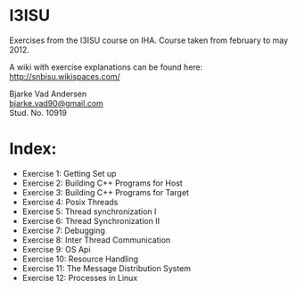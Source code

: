 I3ISU
=====

Exercises from the I3ISU course on IHA.
Course taken from february to may 2012.

A wiki with exercise explanations can be found here:
http://snbisu.wikispaces.com/

Bjarke Vad Andersen  
<bjarke.vad90@gmail.com>  
Stud. No. 10919

Index:
====

* Exercise  1: Getting Set up
* Exercise  2: Building C++ Programs for Host
* Exercise  3: Building C++ Programs for Target
* Exercise  4: Posix Threads
* Exercise  5: Thread synchronization I
* Exercise  6: Thread Synchronization II
* Exercise  7: Debugging
* Exercise  8: Inter Thread Communication
* Exercise  9: OS Api
* Exercise 10: Resource Handling
* Exercise 11: The Message Distribution System
* Exercise 12: Processes in Linux
